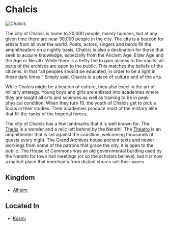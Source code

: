 # Chalcis

![Chalcis](https://cdn.discordapp.com/attachments/453375988991131659/469014823623983124/ancient_athens_by_nkabuto-d85zv9t.png)

The city of Chalcis is home to 20,000 people, mainly humans, but at any given time there are near 30,000 people in the city. The city is a beacon for artists from all over the world. Poets, actors, singers and bards fill the amphitheaters on a nightly basis. Chalcis is also a destination for those that seek to acquire knowledge, especially from the Ancient Age, Elder Age and the Age or Nerath. While there is a hefty fee to gain access to the vaults, all parts of the archives are open to the public. This matches the beliefs of the citizens, in that “all peoples should be educated, in order to be a light in these dark times.” Simply said, Chalcis is a place of culture and of the arts.

While Chalcis might be a beacon of culture, they also excel in the art of military strategy. Young boys and girls are enlisted into academies where they are taught all arts and sciences as well as training to be in peak physical condition. When they turn 10, the youth of Chalcis get to pick a focus in their studies. Their academies produce most of the military elite that fill the ranks of the Imperial forces.

The city of Chalcis has a few landmarks that it is well known for. The [Theòs](../Locations/Theos.md) is a wonder and a relic left behind by the Nerathi. The [Théatro](../Locations/Theatro.md) is an amphitheater that is set against the coastline, welcoming thousands of guests every night. The Grand Archives house ancient texts and newer workings from some of the patrons that grace the city, it is open to the public. The House of Commons was an old governmental building used by the Nerathi for town hall meetings (or so the scholars believe), but it is now a market place that merchants from distant shores sell their wares.

## Kingdom
- [Alheim](../README.md)

## Located In
- [Kosmi](../Locations/Kosmi.md)